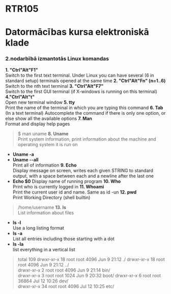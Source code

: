 # RTR105  
# Datormācības kursa elektroniskā klade  
### 2.nodarbībā izmantotās Linux komandas


**1. "Ctrl"Alt"F1"**   
Switch to the first text terminal. Under Linux you can have several (6 in standard setup) terminals opened at the same time
**2. "Ctrl"Alt"Fn" (n=1..6)**   
Switch to the nth text terminal
**3. "Ctrl"Alt"F7"**  
 Switch to the first GUI terminal (if X-windows is running on this terminal)
**4."Ctrl"Alt"t"**  
Open new terminal window
**5. tty**  
Print the name of the terminal in which you are typing this command
**6. Tab**  
(In a text terminal) Autocomplete the command  if there is only one option, or else show all the available options 
**7. Man**  
 Format and display help pages
 > $ man uname
**8. Uname**  
Print system information, print information about the machine and operating system it is run on
* **Uname -a** 
* **Uname --all**  
Print all of information
**9. Echo**   
Display message on screen, writes each given STRING to standard output, with a space between each and a newline after the last one
* **Echo $0**
Display name of running program
**10. Who**   
Print who is currently logged in
**11. Whoami**  
Print the current user id and name. Same as id -un
**12. pwd**  
Print Working Directory (shell builtin)
> /home/username
**13. ls**  
List information about files
* **ls -l**          
 Use a long listing format    
* **ls -a**          
  List all entries including those starting with a dot  
* **ls -la**          
  list everything in a vertical list  
 > total 109
drwxr-xr-x 18 root root 4096 Jun 9 21:12 ./ 
drwxr-xr-x 18 root root 4096 Jun 9 21:12 ../  
drwxr-xr-x 2 root root 4096 Jun 9 21:14 bin/  
drwxr-xr-x 3 root root 1024 Jun 9 20:32 boot/ 
drwxr-xr-x 6 root root 36864 Jul 12 10:26 dev/  
drwxr-xr-x 34 root root 4096 Jul 12 10:25 etc/  
 
  





